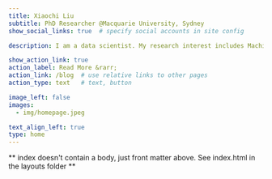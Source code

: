 ```yaml
---
title: Xiaochi Liu
subtitle: PhD Researcher @Macquarie University, Sydney
show_social_links: true  # specify social accounts in site config

description: I am a data scientist. My research interest includes Machine Learning, Geographical Information System, Spatial Statistic Analysis, and the application of novel modelling techniques in the research of Environmental & Public Health.

show_action_link: true
action_label: Read More &rarr;
action_link: /blog  # use relative links to other pages
action_type: text   # text, button

image_left: false
images:
  - img/homepage.jpeg

text_align_left: true
type: home
---
```


** index doesn't contain a body, just front matter above.
See index.html in the layouts folder **
